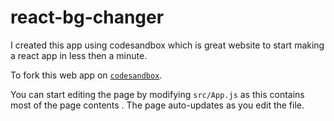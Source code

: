 # react-bg-changer

I created this app using codesandbox which is great website to start making a react app in less then a minute.

To fork this web app on [`codesandbox`](https://codesandbox.io/s/react-background-changer-7pxxnx). 

You can start editing the page by modifying `src/App.js` as this contains most of the page contents . The page auto-updates as you edit the file.




